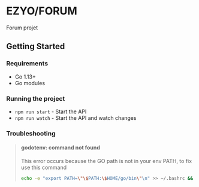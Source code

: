 # EZYO/FORUM

Forum projet

## Getting Started

### Requirements

- Go 1.13+
- Go modules

### Running the project

 - ``npm run start`` - Start the API
 - ``npm run watch`` - Start the API and watch changes


### Troubleshooting

> #### godotenv: command not found
> This error occurs because the GO path is not in your env PATH, to fix use this command
> ```bash
> echo -e "export PATH=\"\$PATH:\$HOME/go/bin\"\n" >> ~/.bashrc && source ~/.bashrc
> ```